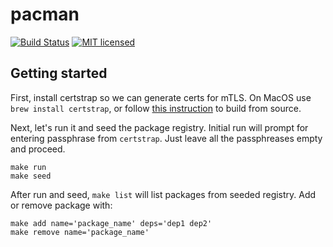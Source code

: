 # pacman

[![Build Status][actions-badge]][actions-url]
[![MIT licensed][mit-badge]][mit-url]

[actions-badge]: https://github.com/waltzofpearls/pacman/workflows/ci/badge.svg
[actions-url]: https://github.com/waltzofpearls/pacman/actions?query=workflow%3Aci+branch%3Amain
[mit-badge]: https://img.shields.io/badge/license-MIT-green.svg
[mit-url]: https://github.com/waltzofpearls/pacman/blob/main/LICENSE

## Getting started

First, install certstrap so we can generate certs for mTLS. On MacOS use `brew install certstrap`, or
follow [this instruction](https://github.com/square/certstrap#building) to build from source.

Next, let's run it and seed the package registry. Initial run will prompt for entering passphrase from
`certstrap`. Just leave all the passphreases empty and proceed.

```shell
make run
make seed
```

After run and seed, `make list` will list packages from seeded registry. Add or remove package with:

```shell
make add name='package_name' deps='dep1 dep2'
make remove name='package_name'
```
